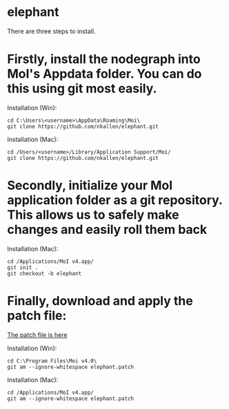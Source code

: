 # elephant

There are three steps to install.

# Firstly, install the nodegraph into MoI's Appdata folder. You can do this using git most easily.

Installation (Win):

    cd C:\Users\<username>\AppData\Roaming\Moi\
    git clone https://github.com/nkallen/elephant.git

Installation (Mac):

    cd /Users/<username>/Library/Application Support/Moi/
    git clone https://github.com/nkallen/elephant.git

# Secondly, initialize your MoI application folder as a git repository. This allows us to safely make changes and easily roll them back

Installation (Mac):

    cd /Applications/MoI v4.app/
    git init .
    git checkout -b elephant

# Finally, download and apply the patch file:

[The patch file is here](https://github.com/nkallen/elephant/releases/tag/v0.1-alpha)

Installation (Win):

    cd C:\Program Files\Moi v4.0\
    git am --ignore-whitespace elephant.patch

Installation (Mac):

    cd /Applications/MoI v4.app/
    git am --ignore-whitespace elephant.patch
